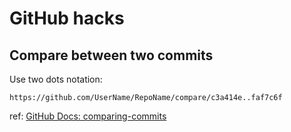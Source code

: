 # GitHub hacks

## Compare between two commits

Use two dots notation:

```
https://github.com/UserName/RepoName/compare/c3a414e..faf7c6f
```


ref: [GitHub Docs: comparing-commits](https://docs.github.com/en/pull-requests/committing-changes-to-your-project/viewing-and-comparing-commits/comparing-commits#comparing-commits)